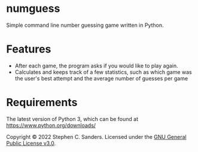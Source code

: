 # numguess
Simple command line number guessing game written in Python.

# Features
- After each game, the program asks if you would like to play again.
- Calculates and keeps track of a few statistics, such as which game was the user's best attempt and the average number of guesses per game

# Requirements
The latest version of Python 3, which can be found at https://www.python.org/downloads/

<footer>Copyright &copy; 2022 Stephen C. Sanders. Licensed under the <a href="https://github.com/complxalgorithm/numguess/blob/main/LICENSE">GNU General Public License v3.0</a>.</footer>

